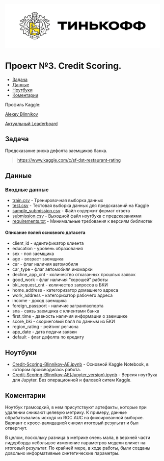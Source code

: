 ![Title PNG "Tinkoff"](https://github.com/blinnikov-ae/skillfactory_rds/blob/master/module_5/tinkoff_logo.png)
# Проект №3. Credit Scoring.
* [Задача](#задача)
* [Данные](#данные)
* [Ноутбуки](#ноутбуки)
* [Коментарии](#коментарии)

Профиль Kaggle:

[Alexey Blinnikov](https://www.kaggle.com/alexeyblinnikov)

[Актуальный Leaderboard](https://www.kaggle.com/c/sf-dst-scoring/leaderboard)

## Задача

Предсказание риска дефолта заемщиков банка.
> https://www.kaggle.com/c/sf-dst-restaurant-rating

## Данные
### Входные данные
- [train.csv](train.csv) - Тренировочная выборка данных
- [test.csv](test.csv) - Тестовая выборка данных для предсказаний на Kaggle
- [sample_submission.csv](sample_submission.csv) - Файл содержит формат ответа
- [submission.csv](submission.csv) - Выходной файл ноутбука с предсказаниями
- [requirements.txt](requirements.txt) - Минимальные требования к версиям библиотек
#### Описание полей основного датасета
- client_id - идентификатор клиента
- education - уровень образования
- sex - пол заемщика
- age - возраст заемщика
- car - флаг наличия автомобиля
- car_type - флаг автомобиля иномарки
- decline_app_cnt - количество отказанных прошлых заявок
- good_work - флаг наличия “хорошей” работы
- bki_request_cnt - количество запросов в БКИ
- home_address - категоризатор домашнего адреса
- work_address - категоризатор рабочего адреса
- income - доход заемщика
- foreign_passport - наличие загранпаспорта
- sna - связь заемщика с клиентами банка
- first_time - давность наличия информации о заемщике
- score_bki - скоринговый балл по данным из БКИ
- region_rating - рейтинг региона
- app_date - дата подачи заявки
- default - флаг дефолта по кредиту

## Ноутбуки
- [Credit-Scoring-Blinnikov-AE.ipynb](Credit-Scoring-Blinnikov-AE.ipynb) - Основной Kaggle Notebook, в котором производилась работа.
- [Credit-Scoring-Blinnikov-AE(Jupyter_version).ipynb](Credit-Scoring-Blinnikov-AE(Jupyter_version).ipynb) - Версия ноутбука для Jupyter. Без операционной и фаловой ситем Kaggle.

## Коментарии
Ноутбук грамоздкий, в нем присутствуют артефакты, которые при удалении снижают целевую метрику. К примеру, данные обрабатывались исходя из ROC AUC на фиксированной выборке. Вариант с кросс-валидацией снизил итоговый результат и был отвергнут. 

В целом, поскольку разница в метрике очень мала, в верхней части лидерборда небольшое изменение параметров модели влияет на итоговый результат. По крайней мере, в ходе работы, были созданы довольно информативные синтетические параметры.